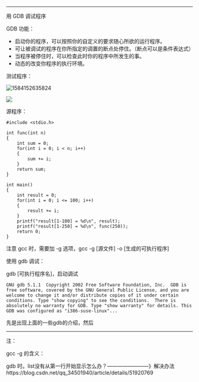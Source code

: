 -----

用 GDB 调试程序





GDB 功能：

- 启动你的程序，可以按照你的自定义的要求随心所欲的运行程序。 
- 可让被调试的程序在你所指定的调置的断点处停住。（断点可以是条件表达式） 
- 当程序被停住时，可以检查此时你的程序中所发生的事。 
- 动态的改变你程序的执行环境。 



测试程序：

![1584152635824](C:\Users\28195\AppData\Roaming\Typora\typora-user-images\1584152635824.png)



![](C:\Users\28195\AppData\Roaming\Typora\typora-user-images\1584153075216.png)



源程序：

````
#include <stdio.h>

int func(int n)
{
    int sum = 0;
    for(int i = 0; i < n; i++)
    {
        sum += i;
    }
    return sum;
}

int main()
{
    int result = 0;
    for(int i = 0; i <= 100; i++)
    {
        result += i;
    }
    printf("result[1-100] = %d\n", result);
    printf("result[1-250] = %d\n", func(250));
    return 0;
}
````

注意 gcc 时，需要加 -g 选项，gcc -g [源文件] -o [生成的可执行程序]

使用 gdb 调试：

gdb [可执行程序名]，启动调试

`GNU gdb 5.1.1 
Copyright 2002 Free Software Foundation, Inc. 
GDB is free software, covered by the GNU General Public License, and you are welcome to change it and/or distribute copies of it under certain conditions. Type "show copying" to see the conditions. 
There is absolutely no warranty for GDB. Type "show warranty" for details. This GDB was configured as "i386-suse-linux"... `

先是出现上面的一些gdb的介绍，然后





------

注：

gcc -g 的含义：



gdb 时。list没有从第一行开始显示怎么办？————————》解决办法https://blog.csdn.net/qq_34501940/article/details/51920769



